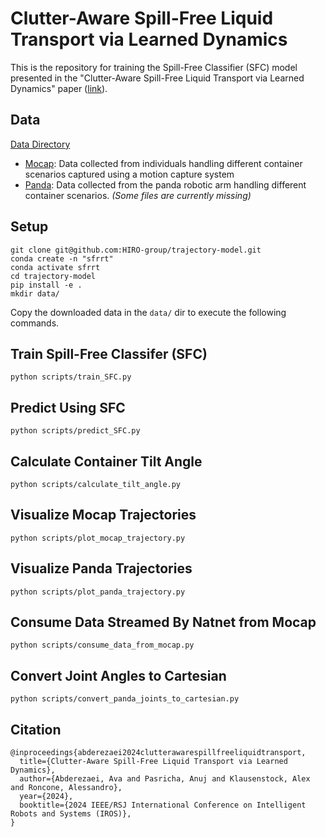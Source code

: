# Clutter-Aware Spill-Free Liquid Transport via Learned Dynamics
This is the repository for training the Spill-Free Classifier (SFC) model presented in the "Clutter-Aware Spill-Free Liquid Transport via Learned Dynamics" paper ([link](https://arxiv.org/abs/2408.00215)).

## Data 
[Data Directory](https://o365coloradoedu-my.sharepoint.com/:f:/g/personal/avab4907_colorado_edu/EhLxWaRCAXVNhUXhQXufFnwBKscaD8d4D3sEeYsNtqN_KA?e=ipJLA8)
- [Mocap](https://o365coloradoedu-my.sharepoint.com/:f:/g/personal/avab4907_colorado_edu/EhLxWaRCAXVNhUXhQXufFnwBKscaD8d4D3sEeYsNtqN_KA?e=ipJLA8): Data collected from individuals handling different container scenarios captured using a motion capture system
- [Panda](https://o365coloradoedu-my.sharepoint.com/:f:/g/personal/avab4907_colorado_edu/EhLxWaRCAXVNhUXhQXufFnwBKscaD8d4D3sEeYsNtqN_KA?e=ipJLA8): Data collected from the panda robotic arm handling different container scenarios. *(Some files are currently missing)*

## Setup
```
git clone git@github.com:HIRO-group/trajectory-model.git
conda create -n "sfrrt"
conda activate sfrrt
cd trajectory-model
pip install -e .
mkdir data/
```
Copy the downloaded data in the `data/` dir to execute the following commands. 

## Train Spill-Free Classifer (SFC)
```python scripts/train_SFC.py```

## Predict Using SFC
```python scripts/predict_SFC.py```

## Calculate Container Tilt Angle
```python scripts/calculate_tilt_angle.py```

## Visualize Mocap Trajectories
```python scripts/plot_mocap_trajectory.py```

## Visualize Panda Trajectories
```python scripts/plot_panda_trajectory.py```

## Consume Data Streamed By Natnet from Mocap
```python scripts/consume_data_from_mocap.py```

## Convert Joint Angles to Cartesian
```python scripts/convert_panda_joints_to_cartesian.py```

## Citation
```
@inproceedings{abderezaei2024clutterawarespillfreeliquidtransport,
  title={Clutter-Aware Spill-Free Liquid Transport via Learned Dynamics}, 
  author={Abderezaei, Ava and Pasricha, Anuj and Klausenstock, Alex and Roncone, Alessandro},
  year={2024},
  booktitle={2024 IEEE/RSJ International Conference on Intelligent Robots and Systems (IROS)},
}
```
